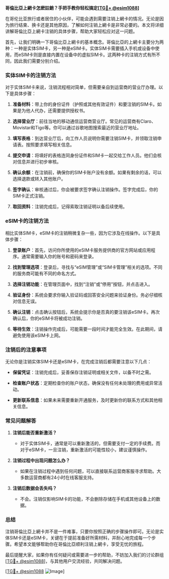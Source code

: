 **哥倫比亞上網卡怎麽註銷？手把手教你轻松搞定[[TG💪+ @esim1088](https://t.me/s/esim1088)]**

在哥伦比亚旅行或者居住的小伙伴，可能会遇到需要注销上網卡的情况。无论是因为旅行结束、换卡还是其他原因，了解如何注销上網卡是非常必要的。本文将详细讲解哥倫比亞上網卡注销的具体步骤，帮助大家轻松应对这一问题。

首先，让我们明确一下哥倫比亞上網卡的基本概念。哥倫比亞的上網卡主要分为两种：一种是实体SIM卡，另一种是eSIM卡。实体SIM卡需要插入手机或设备中使用，而eSIM卡则是直接内置在设备中的虚拟SIM卡。这两种卡的注销方式有所不同，因此我们需要分别介绍。

### 实体SIM卡的注销方法

对于实体SIM卡来说，注销流程相对简单，但需要亲自到运营商的营业厅办理。以下是具体步骤：

1. **准备材料**：带上你的身份证件（护照或其他有效证件）和要注销的SIM卡。如果是为他人代办，还需要提供授权书。
   
2. **选择营业厅**：前往当地的移动通信运营商营业厅。常见的运营商有Claro、Movistar和Tigo等。你可以通过谷歌地图搜索最近的营业厅地址。

3. **填写表格**：到达营业厅后，向工作人员说明你需要注销SIM卡，并领取注销申请表。按照要求填写相关信息。

4. **提交申请**：将填好的表格连同身份证件和SIM卡一起交给工作人员。他们会核对信息并进行初步审核。

5. **确认余额**：在注销前，确保你的SIM卡账户没有余额。如果有剩余的话，可以选择退款或转入其他账户。

6. **签字确认**：审核通过后，你会被要求签字确认注销操作。签字完成后，你的SIM卡正式注销。

7. **取回资料**：注销完成后，记得索取注销证明以备后续使用。

### eSIM卡的注销方法

相比实体SIM卡，eSIM卡的注销稍微复杂一些，因为它涉及在线操作。以下是具体步骤：

1. **登录账户**：首先，访问你所使用的eSIM卡服务提供商的官方网站或应用程序。通常需要输入你的账号和密码来登录。

2. **找到管理选项**：登录后，寻找与“eSIM管理”或“SIM卡管理”相关的选项。不同的服务商可能有不同的命名方式。

3. **选择注销功能**：在管理页面中，找到“注销”或“停用”按钮，并点击进入。

4. **验证身份**：系统会要求你输入验证码或回答安全问题来验证身份。务必仔细核对信息无误。

5. **确认注销**：点击确认按钮后，系统会提示你是否真的要注销该eSIM卡。再次确认后，你的eSIM卡将被成功注销。

6. **等待生效**：注销操作完成后，可能需要一段时间才能完全生效。在此期间，请避免使用该eSIM卡上网。

### 注销后的注意事项

无论你是注销实体SIM卡还是eSIM卡，在完成注销后都需要注意以下几点：

- **保留凭证**：注销完成后，妥善保存注销证明或相关文件，以备不时之需。
  
- **检查账户状态**：定期检查你的账户状态，确保没有任何未处理的费用或异常活动。

- **更新联系信息**：如果未来需要重新开通服务，及时更新你的联系方式和其他相关信息。

### 常见问题解答

1. **注销后能否重新激活？**
   - 对于实体SIM卡，通常是可以重新激活的，但需要支付一定的手续费。而对于eSIM卡，一旦注销，重新激活的可能性较小，建议谨慎操作。

2. **注销过程中出现问题怎么办？**
   - 如果在注销过程中遇到任何问题，可以直接联系运营商客服寻求帮助。大多数运营商都有24小时在线客服支持。

3. **注销后数据会丢失吗？**
   - 不会。注销仅影响SIM卡的功能，不会删除存储在手机或其他设备上的数据。

### 总结

注销哥倫比亞上網卡并不是一件难事，只要你按照正确的步骤操作即可。无论是实体SIM卡还是eSIM卡，关键在于提前准备好所需材料，并耐心地完成每一个步骤。希望本文能够帮助你在哥倫比亞顺利注销上網卡，享受无忧的旅程。

最后提醒大家，如果你有任何疑问或需要进一步的帮助，不妨加入我们的讨论群组[[TG💪+ @esim1088](https://t.me/s/esim1088)]，与其他用户交流经验，共同解决问题。

[[TG💪+ @esim1088](https://t.me/s/esim1088) ![Image](https://i.postimg.cc/4NQfJmqS/Snipaste-2025-05-13-00-14-12.png)]